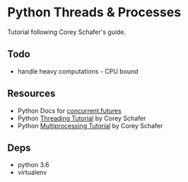 # Python Threads & Processes

Tutorial following Corey Schafer's guide.

## Todo

-   handle heavy computations - CPU bound

## Resources

-   Python Docs for [concurrent.futures](https://docs.python.org/3/library/concurrent.futures.html)
-   Python [Threading Tutorial](https://www.youtube.com/watch?v=IEEhzQoKtQU) by 
Corey Schafer
-   Python [Multiprocessing Tutorial](https://www.youtube.com/watch?v=fKl2JW_qrso) by 
Corey Schafer


## Deps

-   python 3.6
-   virtualenv
